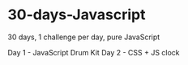 # 30-days-Javascript
30 days, 1 challenge per day, pure JavaScript


Day 1 - JavaScript Drum Kit
Day 2 - CSS + JS clock
